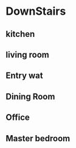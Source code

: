 # DownStairs

## kitchen

## living room

## Entry wat

## Dining Room

## Office

## Master bedroom
